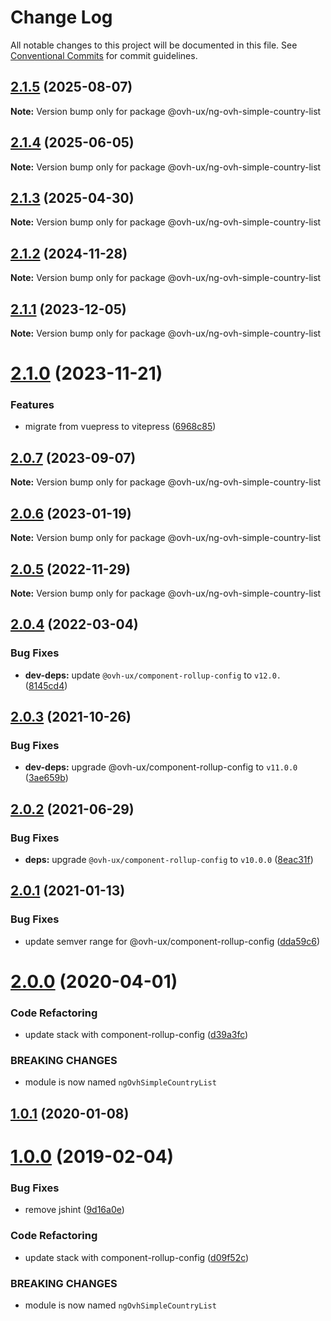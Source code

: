 # Change Log

All notable changes to this project will be documented in this file.
See [Conventional Commits](https://conventionalcommits.org) for commit guidelines.

## [2.1.5](https://github.com/ovh/manager/compare/@ovh-ux/ng-ovh-simple-country-list@2.1.4...@ovh-ux/ng-ovh-simple-country-list@2.1.5) (2025-08-07)

**Note:** Version bump only for package @ovh-ux/ng-ovh-simple-country-list





## [2.1.4](https://github.com/ovh/manager/compare/@ovh-ux/ng-ovh-simple-country-list@2.1.3...@ovh-ux/ng-ovh-simple-country-list@2.1.4) (2025-06-05)

**Note:** Version bump only for package @ovh-ux/ng-ovh-simple-country-list





## [2.1.3](https://github.com/ovh/manager/compare/@ovh-ux/ng-ovh-simple-country-list@2.1.2...@ovh-ux/ng-ovh-simple-country-list@2.1.3) (2025-04-30)

**Note:** Version bump only for package @ovh-ux/ng-ovh-simple-country-list





## [2.1.2](https://github.com/ovh/manager/compare/@ovh-ux/ng-ovh-simple-country-list@2.1.1...@ovh-ux/ng-ovh-simple-country-list@2.1.2) (2024-11-28)

**Note:** Version bump only for package @ovh-ux/ng-ovh-simple-country-list





## [2.1.1](https://github.com/ovh/manager/compare/@ovh-ux/ng-ovh-simple-country-list@2.1.0...@ovh-ux/ng-ovh-simple-country-list@2.1.1) (2023-12-05)

**Note:** Version bump only for package @ovh-ux/ng-ovh-simple-country-list





# [2.1.0](https://github.com/ovh/manager/compare/@ovh-ux/ng-ovh-simple-country-list@2.0.7...@ovh-ux/ng-ovh-simple-country-list@2.1.0) (2023-11-21)


### Features

* migrate from vuepress to vitepress ([6968c85](https://github.com/ovh/manager/commit/6968c85f00e19c41bc240abb37a50e9dacf9c5e5))





## [2.0.7](https://github.com/ovh/manager/compare/@ovh-ux/ng-ovh-simple-country-list@2.0.6...@ovh-ux/ng-ovh-simple-country-list@2.0.7) (2023-09-07)

**Note:** Version bump only for package @ovh-ux/ng-ovh-simple-country-list





## [2.0.6](https://github.com/ovh/manager/compare/@ovh-ux/ng-ovh-simple-country-list@2.0.5...@ovh-ux/ng-ovh-simple-country-list@2.0.6) (2023-01-19)

**Note:** Version bump only for package @ovh-ux/ng-ovh-simple-country-list





## [2.0.5](https://github.com/ovh/manager/compare/@ovh-ux/ng-ovh-simple-country-list@2.0.4...@ovh-ux/ng-ovh-simple-country-list@2.0.5) (2022-11-29)

**Note:** Version bump only for package @ovh-ux/ng-ovh-simple-country-list





## [2.0.4](https://github.com/ovh/manager/compare/@ovh-ux/ng-ovh-simple-country-list@2.0.3...@ovh-ux/ng-ovh-simple-country-list@2.0.4) (2022-03-04)


### Bug Fixes

* **dev-deps:** update `@ovh-ux/component-rollup-config` to `v12.0.` ([8145cd4](https://github.com/ovh/manager/commit/8145cd44a34cec071db4b5267182705625951077))



## [2.0.3](https://github.com/ovh/manager/compare/@ovh-ux/ng-ovh-simple-country-list@2.0.2...@ovh-ux/ng-ovh-simple-country-list@2.0.3) (2021-10-26)


### Bug Fixes

* **dev-deps:** upgrade @ovh-ux/component-rollup-config to `v11.0.0` ([3ae659b](https://github.com/ovh/manager/commit/3ae659bea59244fd5660375b9dac52055cc374b0))



## [2.0.2](https://github.com/ovh/manager/compare/@ovh-ux/ng-ovh-simple-country-list@2.0.1...@ovh-ux/ng-ovh-simple-country-list@2.0.2) (2021-06-29)


### Bug Fixes

* **deps:** upgrade `@ovh-ux/component-rollup-config` to `v10.0.0` ([8eac31f](https://github.com/ovh/manager/commit/8eac31f81e46d1570c131cf55788d6435842ab6d))



## [2.0.1](https://github.com/ovh/manager/compare/@ovh-ux/ng-ovh-simple-country-list@2.0.0...@ovh-ux/ng-ovh-simple-country-list@2.0.1) (2021-01-13)


### Bug Fixes

* update semver range for @ovh-ux/component-rollup-config ([dda59c6](https://github.com/ovh/manager/commit/dda59c6b71cb4ad9ab98f06a0bf995a7eb45a1d9))



# [2.0.0](https://github.com/ovh/manager/compare/@ovh-ux/ng-ovh-simple-country-list@1.0.1...@ovh-ux/ng-ovh-simple-country-list@2.0.0) (2020-04-01)


### Code Refactoring

* update stack with component-rollup-config ([d39a3fc](https://github.com/ovh/manager/commit/d39a3fcf549db27cdd163ea493fca04b11127dda))


### BREAKING CHANGES

* module is now named `ngOvhSimpleCountryList`



## [1.0.1](https://github.com/ovh-ux/ng-ovh-simple-country-list/compare/v1.0.0...v1.0.1) (2020-01-08)



# [1.0.0](https://github.com/ovh-ux/ng-ovh-simple-country-list/compare/0.0.9...1.0.0) (2019-02-04)


### Bug Fixes

* remove jshint ([9d16a0e](https://github.com/ovh-ux/ng-ovh-simple-country-list/commit/9d16a0e))


### Code Refactoring

* update stack with component-rollup-config ([d09f52c](https://github.com/ovh-ux/ng-ovh-simple-country-list/commit/d09f52c))


### BREAKING CHANGES

* module is now named `ngOvhSimpleCountryList`
